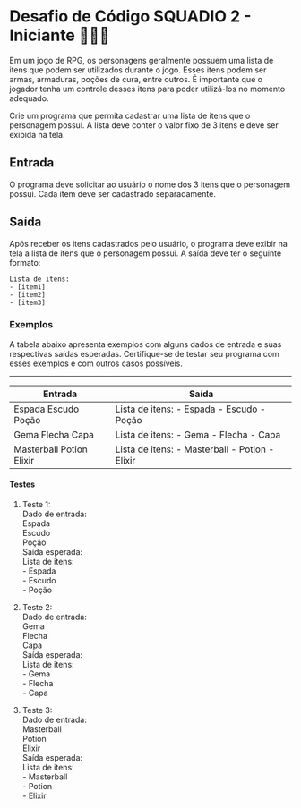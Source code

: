 # Desafio de Código SQUADIO 2 - Iniciante 👩🏻‍💻  

Em um jogo de RPG, os personagens geralmente possuem uma lista de itens que podem ser utilizados durante o jogo. Esses itens podem ser armas, armaduras, poções de cura, entre outros. É importante que o jogador tenha um controle desses itens para poder utilizá-los no momento adequado.

Crie um programa que permita cadastrar uma lista de itens que o personagem possui. A lista deve conter o valor fixo de 3 itens e deve ser exibida na tela.

## Entrada
O programa deve solicitar ao usuário o nome dos 3 itens que o personagem possui. Cada item deve ser cadastrado separadamente.

## Saída
Após receber os itens cadastrados pelo usuário, o programa deve exibir na tela a lista de itens que o personagem possui. A saída deve ter o seguinte formato:

```
Lista de itens:
- [item1]
- [item2]
- [item3]
```

### Exemplos
A tabela abaixo apresenta exemplos com alguns dados de entrada e suas respectivas saídas esperadas. Certifique-se de testar seu programa com esses exemplos e com outros casos possíveis.

-------
**Entrada** | **Saída**
----------- | ----------
Espada Escudo Poção | Lista de itens: - Espada - Escudo - Poção
Gema Flecha Capa | Lista de itens: - Gema - Flecha - Capa
Masterball Potion Elixir | Lista de itens: - Masterball - Potion - Elixir

#### Testes
1. Teste 1:  
    Dado de entrada:  
        Espada  
        Escudo  
        Poção  
    Saída esperada:  
        Lista de itens:  
        - Espada  
        - Escudo  
        - Poção

2. Teste 2:  
    Dado de entrada:  
        Gema  
        Flecha  
        Capa  
    Saída esperada:  
        Lista de itens:  
        - Gema  
        - Flecha  
        - Capa

3. Teste 3:  
    Dado de entrada:  
        Masterball  
        Potion  
        Elixir  
    Saída esperada:  
        Lista de itens:  
        - Masterball  
        - Potion  
        - Elixir  